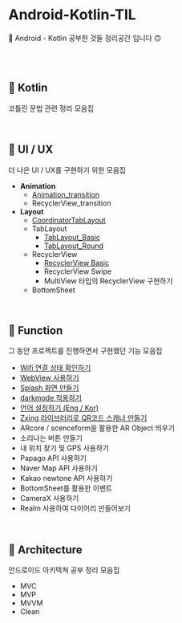 # Android-Kotlin-TIL
🙂 Android - Kotlin 공부한 것들 정리공간 입니다 🙃

<br>

<br>

## 🍎 Kotlin

 코틀린 문법 관련 정리 모음집



<br>

## 🌱 UI / UX

더 나은 UI / UX를 구현하기 위한 모음집

- **Animation**
  - [Animation_transition](https://github.com/yunakim2/Android-Kotlin-TIL/tree/main/UI%20UX)
  - RecyclerView_transition
- **Layout**
  - [CoordinatorTabLayout](https://github.com/yunakim2/Android-Kotlin-TIL/tree/main/UI%20UX)
  - TabLayout
    - [TabLayout_Basic](https://github.com/yunakim2/Android-Kotlin-TIL/tree/main/UI%20UX)
    - [TabLayout_Round](https://github.com/yunakim2/Android-Kotlin-TIL/tree/main/UI%20UX)
  - RecyclerView
    - [RecyclerView Basic](https://github.com/yunakim2/Android-Kotlin-TIL/tree/main/UI%20UX)
    - RecyclerView Swipe
    - MultiView 타입의 RecyclerView 구현하기
  - BottomSheet



<br>

## 🌷 Function

그 동안 프로젝트를 진행하면서 구현했던 기능 모음집

- [Wifi 연결 상태 확인하기](https://github.com/yunakim2/Android-Kotlin-TIL/tree/main/Function)
- [WebView 사용하기](https://github.com/yunakim2/Android-Kotlin-TIL/tree/main/Function)
- [Splash 화면 만들기](https://github.com/yunakim2/Android-Kotlin-TIL/tree/main/Function)
- [darkmode 적용하기](https://github.com/yunakim2/Android-Kotlin-TIL/tree/main/Function)
- [언어 설정하기 (Eng / Kor)](https://github.com/yunakim2/Android-Kotlin-TIL/tree/main/Function)
- [Zxing 라이브러리로 QR코드 스캐너 만들기](https://github.com/yunakim2/Android-Kotlin-TIL/tree/main/Function)
- ARcore / scenceform을 활용한 AR Object 띄우기
- 소리나는 버튼 만들기
- 내 위치 찾기 및 GPS 사용하기
- Papago API 사용하기
- Naver Map API 사용하기
- Kakao newtone API 사용하기
- BottomSheet를 활용한 이벤트
- CameraX 사용하기
- Realm 사용하여 다이어리 만들어보기



<br>

## 🥑 Architecture

안드로이드 아키텍쳐 공부 정리 모음집

- MVC
- MVP
- MVVM
- Clean



<br>